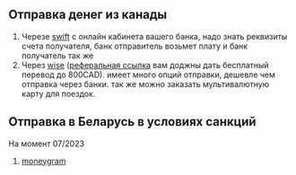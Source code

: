 ## Отправка денег из канады
1. Черезе [swift](https://www.investopedia.com/articles/personal-finance/050515/how-swift-system-works.asp) с онлайн кабинета вашего банка, надо знать реквизиты счета получателя, банк отправитель возьмет плату и банк получатель так же
2. Через [wise](https://wise.com) ([реферальная ссылка](https://wise.com/invite/u/alekseyc24) вам доджны дать бесплатный перевод до 800CAD). имеет много опций отправки, дешевле чем отправка через банки. так же можно заказать мультивалютную карту для поездок.

## Отправка в Беларусь в условиях санкций
На момент 07/2023
1. [moneygram](https://www.moneygram.com/mgo/us/en/)

